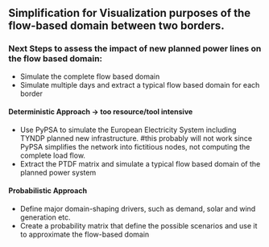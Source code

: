 ## Simplification for Visualization purposes of the flow-based domain between two borders.

### Next Steps to assess the impact of new planned power lines on the flow based domain:
- Simulate the complete flow based domain
- Simulate multiple days and extract a typical flow based domain for each border
#### Deterministic Approach -> too resource/tool intensive
- Use PyPSA to simulate the European Electricity System including TYNDP planned new infrastructure. #this probably will not work since PyPSA simplifies the network into fictitious nodes, not computing the complete load flow.
- Extract the PTDF matrix and simulate a typical flow based domain of the planned power system
#### Probabilistic Approach
- Define major domain-shaping drivers, such as demand, solar and wind generation etc.
- Create a probability matrix that define the possible scenarios and use it to approximate the flow-based domain
